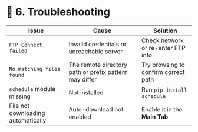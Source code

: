 # 🧩 6. Troubleshooting

| Issue | Cause | Solution |
|--------|--------|-----------|
| `FTP Connect failed` | Invalid credentials or unreachable server | Check network or re-enter FTP info |
| `No matching files found` | The remote directory path or prefix pattern may differ | Try browsing to confirm correct path |
| `schedule` module missing | Not installed | Run `pip install schedule` |
| File not downloading automatically | Auto-download not enabled | Enable it in the **Main Tab** |

